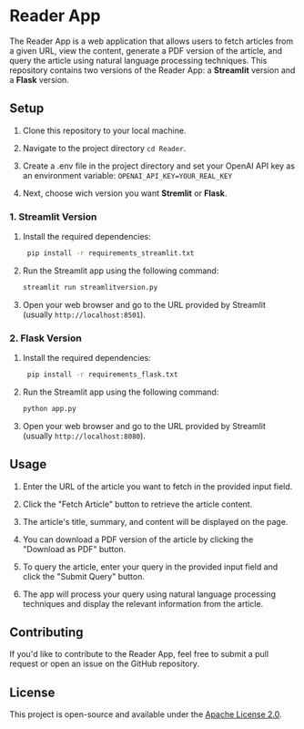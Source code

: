 # Reader App

The Reader App is a web application that allows users to fetch articles from a given URL, view the content, generate a PDF version of the article, and query the article using natural language processing techniques. This repository contains two versions of the Reader App: a **Streamlit** version and a **Flask** version.
## Setup

1. Clone this repository to your local machine.

2. Navigate to the project directory `cd Reader`.

3. Create a .env file in the project directory and set your OpenAI API key as an environment variable:
    `OPENAI_API_KEY=YOUR_REAL_KEY`

4. Next, choose wich version you want **Stremlit** or **Flask**.

### 1. Streamlit Version

1. Install the required dependencies:
   ```sh
    pip install -r requirements_streamlit.txt
    ```

2. Run the Streamlit app using the following command:
    ```sh
    streamlit run streamlitversion.py
    ```

3. Open your web browser and go to the URL provided by Streamlit (usually `http://localhost:8501`).

### 2. Flask Version

1. Install the required dependencies:
   ```sh
    pip install -r requirements_flask.txt
    ```

2. Run the Streamlit app using the following command:
    ```sh
    python app.py
    ```

3. Open your web browser and go to the URL provided by Streamlit (usually `http://localhost:8080`).

## Usage

1. Enter the URL of the article you want to fetch in the provided input field.

2. Click the "Fetch Article" button to retrieve the article content.

3. The article's title, summary, and content will be displayed on the page.

4. You can download a PDF version of the article by clicking the "Download as PDF" button.

5. To query the article, enter your query in the provided input field and click the "Submit Query" button.

6. The app will process your query using natural language processing techniques and display the relevant information from the article.

## Contributing

If you'd like to contribute to the Reader App, feel free to submit a pull request or open an issue on the GitHub repository.

## License

This project is open-source and available under the [Apache License 2.0](https://opensource.org/licenses/MIT).
